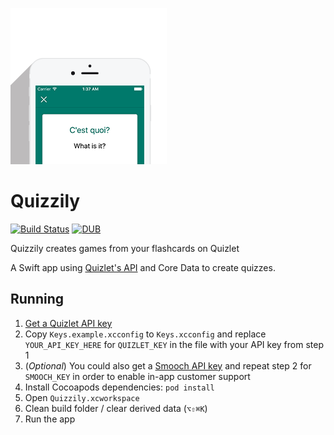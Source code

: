 ![Screenshot of Quizzily](https://github.com/AcroMace/quizzily/blob/gh-pages/img/truefalse.png)

# Quizzily

[![Build Status](https://travis-ci.org/AcroMace/quizzily.svg?branch=master)](https://travis-ci.org/AcroMace/quizzily) [![DUB](https://img.shields.io/dub/l/vibe-d.svg?maxAge=2592000)](https://github.com/AcroMace/quizzily/blob/master/LICENSE)

Quizzily creates games from your flashcards on Quizlet

A Swift app using [Quizlet's API](https://quizlet.com/api/2.0/docs) and Core Data to create quizzes.

## Running

1. [Get a Quizlet API key](https://quizlet.com/api/2.0/docs)
2. Copy `Keys.example.xcconfig` to `Keys.xcconfig` and replace `YOUR_API_KEY_HERE` for `QUIZLET_KEY` in the file with your API key from step 1
3. (*Optional*) You could also get a [Smooch API key](https://smooch.io) and repeat step 2 for `SMOOCH_KEY` in order to enable in-app customer support
4. Install Cocoapods dependencies: `pod install`
5. Open `Quizzily.xcworkspace`
6. Clean build folder / clear derived data (`⌥⇧⌘K`)
7. Run the app
